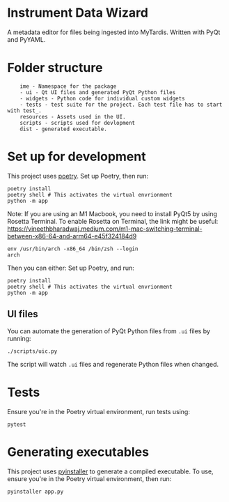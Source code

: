 # Instrument Data Wizard
A metadata editor for files being ingested into MyTardis. Written with PyQt and PyYAML.

# Folder structure
```
    ime - Namespace for the package
    - ui - Qt UI files and generated PyQt Python files
    - widgets - Python code for individual custom widgets
    - tests - test suite for the project. Each test file has to start with test_.
    resources - Assets used in the UI.
    scripts - scripts used for devlopment
    dist - generated executable.
```


# Set up for development
This project uses [poetry](https://python-poetry.org/).
Set up Poetry, then run:
```
poetry install
poetry shell # This activates the virtual envrionment
python -m app
``` 
Note:
If you are using an M1 Macbook, you need to install PyQt5 by using Rosetta Terminal.
To enable Rosetta on Terminal, the link might be useful: https://vineethbharadwaj.medium.com/m1-mac-switching-terminal-between-x86-64-and-arm64-e45f324184d9

```
env /usr/bin/arch -x86_64 /bin/zsh --login
arch
```
Then you can either: 
Set up Poetry, and run:
```
poetry install
poetry shell # This activates the virtual envrionment
python -m app
``` 

## UI files
You can automate the generation of PyQt Python files from `.ui` files by running:
```
./scripts/uic.py
```  
The script will watch `.ui` files and regenerate Python files when changed.

# Tests
Ensure you're in the Poetry virtual environment, run tests using:
```
pytest
```

# Generating executables
This project uses [pyinstaller](https://pypi.org/project/pyinstaller/) to generate a compiled executable. To use, ensure you're in the Poetry virtual environment, then run:
```
pyinstaller app.py
```